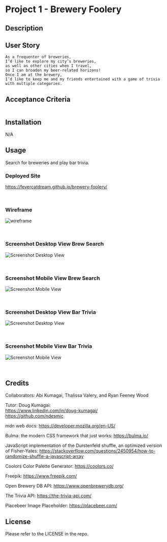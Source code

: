 # Project 1 - Brewery Foolery

## Description



## User Story

```
As a frequenter of breweries,
I’d like to explore my city’s breweries,
as well as other cities when I travel,
so I can broaden my beer-related horizons!
Once I am at the brewery,
I’d like to keep me and my friends entertained with a game of trivia with multiple categories.
```

## Acceptance Criteria

```

```

## Installation

N/A

## Usage

Search for breweries and play bar trivia.

### Deployed Site
https://fevercatdream.github.io/brewery-foolery/

<br />

### Wireframe
![wireframe](./assets/images/wireframe-diff-page-views-brewery-info.png)

<br />

### Screenshot Desktop View Brew Search
![Screenshot Desktop View](./assets/images/screenshot-desktop-brew-search.png)

<br />

### Screenshot Mobile View Brew Search
![Screenshot Mobile View](./assets/images/screenshot-mobile-brew-search.png)

<br />

### Screenshot Desktop View Bar Trivia
![Screenshot Desktop View](./assets/images/screenshot-desktop-bar-trivia.png)

<br />

### Screenshot Mobile View Bar Trivia
![Screenshot Mobile View](./assets/images/screenshot-mobile-bar-trivia.png)

<br />


## Credits

Collaborators: Abi Kumagai, Thalissa Valery, and Ryan Feeney Wood

Tutor: Doug Kumagai:
<br />
https://www.linkedin.com/in/doug-kumagai/
<br />
https://github.com/ndesmic


mdn web docs: https://developer.mozilla.org/en-US/

Bulma: the modern CSS framework that just works: https://bulma.io/

JavaScript implementation of the Durstenfeld shuffle, an optimized version of Fisher-Yates: https://stackoverflow.com/questions/2450954/how-to-randomize-shuffle-a-javascript-array

Coolors Color Palette Generator: https://coolors.co/

Freepik: https://www.freepik.com/

Open Brewery DB API: https://www.openbrewerydb.org/

The Trivia API: https://the-trivia-api.com/

Placebeer Image Placeholder: https://placebeer.com/


## License

Please refer to the LICENSE in the repo.

